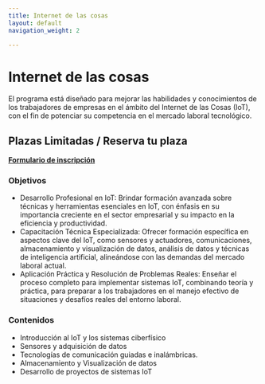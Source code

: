 ```yaml
---
title: Internet de las cosas 
layout: default
navigation_weight: 2

---
```


# Internet de las cosas 

El programa está diseñado para mejorar las habilidades y conocimientos de los trabajadores de empresas en el ámbito del Internet de las Cosas (IoT), con el fin de potenciar su competencia en el mercado laboral tecnológico.



## Plazas Limitadas / Reserva tu plaza
[**Formulario de inscripción**](https://forms.gle/LTZmEm6vzCd7Bkxq9)

### Objetivos
- Desarrollo Profesional en IoT: Brindar formación avanzada sobre técnicas y herramientas esenciales en IoT, con énfasis en su importancia creciente en el sector empresarial y su impacto en la eficiencia y productividad.
- Capacitación Técnica Especializada: Ofrecer formación específica en aspectos clave del IoT, como sensores y actuadores, comunicaciones, almacenamiento y visualización de datos, análisis de datos y técnicas de inteligencia artificial, alineándose con las demandas del mercado laboral actual.
- Aplicación Práctica y Resolución de Problemas Reales: Enseñar el proceso completo para implementar sistemas IoT, combinando teoría y práctica, para preparar a los trabajadores en el manejo efectivo de situaciones y desafíos reales del entorno laboral.

### Contenidos
- Introducción al IoT y los sistemas ciberfísico
- Sensores y adquisición de datos
- Tecnologías de comunicación guiadas e inalámbricas.
- Almacenamiento y Visualización de datos
- Desarrollo de proyectos de sistemas IoT




